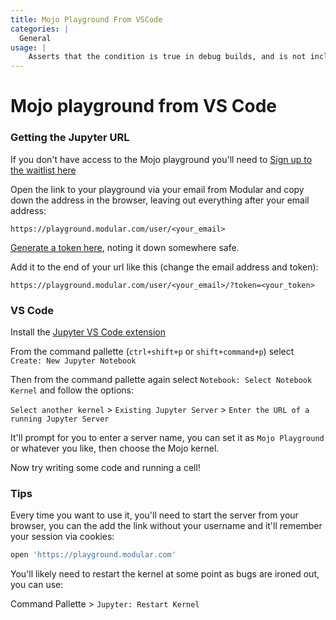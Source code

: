 ```yaml
---
title: Mojo Playground From VSCode
categories: |
  General
usage: |
    Asserts that the condition is true in debug builds, and is not included in release builds
---
```


# Mojo playground from VS Code
### Getting the Jupyter URL
If you don't have access to the Mojo playground you'll need to [Sign up to the waitlist here](https://www.modular.com/get-started)

Open the link to your playground via your email from Modular and copy down the address in the browser, leaving out everything after your email address:

`https://playground.modular.com/user/<your_email>`

[Generate a token here](https://playground.modular.com/hub/token), noting it down somewhere safe.

Add it to the end of your url like this (change the email address and token):

```https://playground.modular.com/user/<your_email>/?token=<your_token>```

### VS Code
Install the [Jupyter VS Code extension](https://marketplace.visualstudio.com/items?itemName=ms-toolsai.jupyter)

From the command pallette (`ctrl+shift+p` or `shift+command+p`) select `Create: New Jupyter Notebook`

Then from the command pallette again select `Notebook: Select Notebook Kernel` and follow the options:

`Select another kernel` > `Existing Jupyter Server` > `Enter the URL of a running Jupyter Server`

It'll prompt for you to enter a server name, you can set it as `Mojo Playground` or whatever you like, then choose the Mojo kernel.

Now try writing some code and running a cell!


### Tips
Every time you want to use it, you'll need to start the server from your browser, you can the add the link without your username and it'll remember your session via cookies:

```bash
open 'https://playground.modular.com'
```

You'll likely need to restart the kernel at some point as bugs are ironed out, you can use:

Command Pallette > `Jupyter: Restart Kernel`
